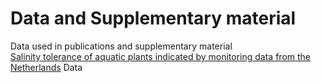 # Data and Supplementary material
Data used in publications and supplementary material<br />
 [Salinity tolerance of aquatic plants indicated by monitoring data from the Netherlands](https://doi.org/10.1016/j.aquabot.2019.103129)
 Data
